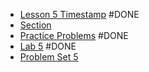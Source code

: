 - [Lesson 5 Timestamp](https://youtu.be/ocUpA4d0p-8?t=853) #DONE 
- [Section](https://cs50.harvard.edu/x/2023/sections/5/)  
- [Practice Problems](https://cs50.harvard.edu/x/2023/problems/5/) #DONE 
- [Lab 5](https://cs50.harvard.edu/x/2023/labs/5/) #DONE 
- [Problem Set 5](https://cs50.harvard.edu/x/2023/psets/5/) 



